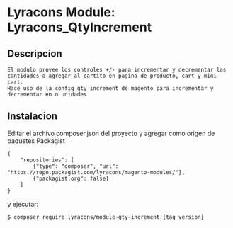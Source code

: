 # Lyracons Module: Lyracons_QtyIncrement

## Descripcion
	
	El modulo provee los controles +/- para incrementar y decrementar las cantidades a agregar al cartito en pagina de producto, cart y mini cart.
    Hace uso de la config qty increment de magento para incrementar y decrementar en n unidades

## Instalacion

Editar el archivo composer.json del proyecto y agregar como origen de paquetes Packagist

```
{
    "repositories": [
        {"type": "composer", "url": "https://repo.packagist.com/lyracons/magento-modules/"},
        {"packagist.org": false}
    ]
}
```

y ejecutar:

```sh
$ composer require lyracons/module-qty-increment:{tag version}
```